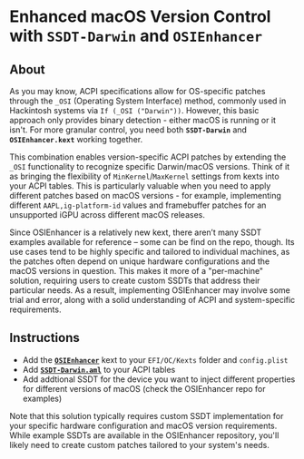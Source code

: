 # Enhanced macOS Version Control with `SSDT-Darwin` and `OSIEnhancer`

## About

As you may know, ACPI specifications allow for OS-specific patches through the `_OSI` (Operating System Interface) method, commonly used in Hackintosh systems via `If (_OSI ("Darwin"))`. However, this basic approach only provides binary detection - either macOS is running or it isn't. For more granular control, you need both **`SSDT-Darwin`** and **`OSIEnhancer.kext`** working together. 

This combination enables version-specific ACPI patches by extending the `_OSI` functionality to recognize specific Darwin/macOS versions. Think of it as bringing the flexibility of `MinKernel`/`MaxKernel` settings from kexts into your ACPI tables. This is particularly valuable when you need to apply different patches based on macOS versions - for example, implementing different `AAPL,ig-platform-id` values and framebuffer patches for an unsupported iGPU across different macOS releases.

Since OSIEnhancer is a relatively new kext, there aren’t many SSDT examples available for reference – some can be find on the repo, though. Its use cases tend to be highly specific and tailored to individual machines, as the patches often depend on unique hardware configurations and the macOS versions in question. This makes it more of a "per-machine" solution, requiring users to create custom SSDTs that address their particular needs. As a result, implementing OSIEnhancer may involve some trial and error, along with a solid understanding of ACPI and system-specific requirements.

## Instructions

- Add the [**`OSIEnhancer`**](https://github.com/b00t0x/OSIEnhancer) kext to your `EFI/OC/Kexts` folder and `config.plist`
- Add [**`SSDT-Darwin.aml`**](https://github.com/b00t0x/OSIEnhancer/blob/main/SSDT/SSDT-Darwin.dsl) to your ACPI tables 
- Add addtional SSDT for the device you want to inject different properties for different versions of macOS (check the OSIEnhancer repo for examples)

Note that this solution typically requires custom SSDT implementation for your specific hardware configuration and macOS version requirements. While example SSDTs are available in the OSIEnhancer repository, you'll likely need to create custom patches tailored to your system's needs.
